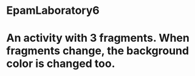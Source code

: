 # EpamLaboratory6
# An activity with 3 fragments. When fragments change, the background color is changed too.
